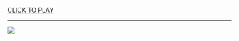 
<a href="https://premium76.site?title=baseball_game_cool_math_games&ref=12M">CLICK TO PLAY</a></h3>
<hr>

<a href="https://premium76.site?title=baseball_game_cool_math_games&ref=12M"><img src="https://clearcache.store/games.png"></a>


